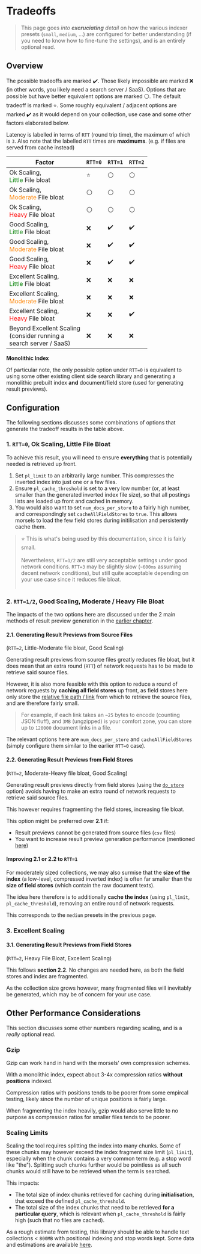 # Tradeoffs

> This page goes *into **excruciating** detail* on how the various indexer presets (`small`, `medium`, ...) are configured for better understanding (if you need to know how to fine-tune the settings), and is an entirely optional read.

## Overview

The possible tradeoffs are marked ✔️. Those likely impossible are marked ❌ (in other words, you likely need a search server / SaaS). Options that are possible but have better equivalent options are marked ⚪. The default tradeoff is marked ⭐. Some roughly equivalent / adjacent options are marked ✔️ as it would depend on your collection, use case and some other factors elaborated below.

Latency is labelled in terms of `RTT` (round trip time), the maximum of which is `3`. Also note that the labelled `RTT` times are **maximums**. (e.g. if files are served from cache instead)

| Factor                                                                            | `RTT=0`         | `RTT=1`      | `RTT=2`
| -----------                                                                       | -----------     | -----------  | -----------
| Ok Scaling,<br><span style="color: green">Little</span> File bloat            | ⭐ | ⚪ | ⚪
| Ok Scaling,<br><span style="color: #ff8a0f">Moderate</span> File bloat        | ⚪ | ⚪ | ⚪
| Ok Scaling,<br><span style="color: red">Heavy</span> File bloat               | ⚪ | ⚪ | ⚪
| Good Scaling,<br><span style="color: green">Little</span> File bloat          | ❌ | ✔️ | ✔️
| Good Scaling,<br><span style="color: #ff8a0f">Moderate</span> File bloat      | ❌ | ✔️ | ✔️
| Good Scaling,<br><span style="color: red">Heavy</span> File bloat             | ❌ | ✔️ | ✔️
| Excellent Scaling,<br><span style="color: green">Little</span> File bloat     | ❌ | ❌ | ❌
| Excellent Scaling,<br><span style="color: #ff8a0f">Moderate</span> File bloat | ❌ | ❌ | ❌
| Excellent Scaling,<br><span style="color: red">Heavy</span> File bloat        | ❌ | ❌ | ✔️
| Beyond Excellent Scaling<br>(consider running a<br>search server / SaaS)      | ❌ | ❌ | ❌

**Monolithic Index**

Of particular note, the only possible option under `RTT=0` is equivalent to using some other existing client side search library and generating a monolithic prebuilt index **and** document/field store (used for generating result previews).


## Configuration

The following sections discusses some combinations of options that generate the tradeoff results in the table above.

### 1. `RTT=0`, Ok Scaling, Little File Bloat

To achieve this result, you will need to ensure **everything** that is potentially needed is retrieved up front.

1. Set `pl_limit` to an arbitrarily large number. This compresses the inverted index into just one or a few files.
1. Ensure `pl_cache_threshold` is set to a very low number (or, at least smaller than the generated inverted index file size), so that all postings lists are loaded up front and cached in memory.
1. You would also want to set `num_docs_per_store` to a fairly high number, and correspondingly set `cacheAllFieldStores` to `true`. This allows morsels to load the few field stores during initilisation and persistently cache them.

> ⭐ This is what's being used by this documentation, since it is fairly small.<br><br>Nevertheless, `RTT=1/2` are still very acceptable settings under good network conditions. `RTT=3` may be slightly slow (`~600ms` assuming decent network conditions), but still quite acceptable depending on your use case since it reduces file bloat.<br><br>

### 2. `RTT=1/2`, Good Scaling, Moderate / Heavy File Bloat

The impacts of the two options here are discussed under the 2 main methods of result preview generation in the [earlier chapter](search_configuration_advanced.md).

#### 2.1. Generating Result Previews from Source Files

(`RTT=2`, Little-Moderate file bloat, Good Scaling)

Generating result previews from source files greatly reduces file bloat, but it does mean that an extra round (`RTT`) of network requests has to be made to retrieve said source files.

However, it is also more feasible with this option to reduce a round of network requests by **caching all field stores** up front, as field stores here only store the [relative file path / link](indexer/fields.md#reserved-fields) from which to retrieve the source files, and are therefore fairly small.

> For example, if each link takes an `~25` bytes to encode (counting JSON fluff), and `3MB` (ungzipped) is your comfort zone, you can store up to `120000` document links in a file.

The relevant options here are `num_docs_per_store` and `cacheAllFieldStores` (simply configure them similar to the earlier `RTT=0` case).

#### 2.2. Generating Result Previews from Field Stores

(`RTT=2`, Moderate-Heavy file bloat, Good Scaling)

Generating result previews directly from field stores (using the [`do_store`](./indexer/fields.md) option) avoids having to make an extra round of network requests to retrieve said source files.

This however requires fragmenting the field stores, increasing file bloat.

This option might be preferred over **2.1** if:
- Result previews cannot be generated from source files (`csv` files)
- You want to increase result preview generation performance (mentioned [here](search_configuration.md#2-from-field-stores))

#### Improving 2.1 or 2.2 to `RTT=1`

For moderately sized collections, we may also surmise that the **size of the index** (a low-level, compressed inverted index) is often far smaller than the **size of field stores** (which contain the raw document texts).

The idea here therefore is to additionally **cache the index** (using `pl_limit`, `pl_cache_threshold`), removing an entire round of network requests.

This corresponds to the `medium` presets in the previous page.

### 3. Excellent Scaling

#### 3.1. Generating Result Previews from Field Stores

(`RTT=2`, Heavy File Bloat, Excellent Scaling)

This follows **section 2.2**. No changes are needed here, as both the field stores and index are fragmented.

As the collection size grows however, many fragmented files will inevitably be generated, which may be of concern for your use case.


## Other Performance Considerations

This section discusses some other numbers regarding scaling, and is a *really* optional read.

### Gzip

Gzip can work hand in hand with the morsels' own compression schemes.

With a monolithic index, expect about 3-4x compression ratios **without positions** indexed.

Compression ratios with positions tends to be poorer from some empircal testing, likely since the number of unique positions is fairly large.

When fragmenting the index heavily, gzip would also serve little to no purpose as compression ratios for smaller files tends to be poorer.

### Scaling Limits

Scaling the tool requires splitting the index into many chunks. Some of these chunks may however exceed the index fragment size limit (`pl_limit`), especially when the chunk contains a very common term (e.g. a stop word like "the"). Splitting such chunks further would be pointless as all such chunks would still have to be retrieved when the term is searched.

This impacts:
- The total size of index chunks retrieved for caching during **initialisation**, that exceed the defined `pl_cache_threshold`.
- The total size of the index chunks that need to be retrieved **for a particular query**, which is relevant when `pl_cache_threshold` is fairly high (such that no files are cached).

As a rough estimate from testing, this library should be able to handle text collections &lt; `800MB` with positional indexing and stop words kept. Some data and estimations are available [here](https://github.com/ang-zeyu/morsels/blob/main/docs/src/numbers.md).
